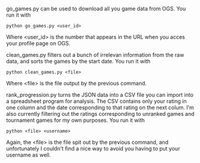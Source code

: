 go\_games.py can be used to download all you game data from OGS. You run it with

    python go_games.py <user_id>

Where \<user\_id\> is the number that appears in the URL when you acces your profile page on OGS.

clean\_games.py filters out a bunch of irrelevan information from the raw data, and sorts the games by the start date. You run it with

    python clean_games.py <file>

Where \<file\> is the file output by the previous command.

rank\_progression.py turns the JSON data into a CSV file you can import into a spreadsheet program for analysis. The CSV contains only your rating in one column and the date corresponding to that rating on the next colum. I'm also currently filtering out the ratings corresponding to unranked games and tournament games for my own purposes. You run it with

    python <file> <username>

Again, the \<file\> is the file spit out by the previous command, and unfortunately I couldn't find a nice way to avoid you having to put your username as well.
